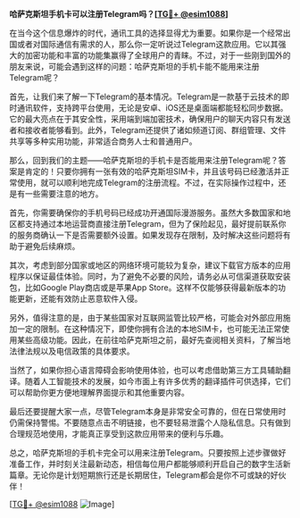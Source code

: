 **哈萨克斯坦手机卡可以注册Telegram吗？[[TG💪+ @esim1088](https://t.me/s/esim1088)]**

在当今这个信息爆炸的时代，通讯工具的选择显得尤为重要。如果你是一个经常出国或者对国际通信有需求的人，那么你一定听说过Telegram这款应用。它以其强大的加密功能和丰富的功能集赢得了全球用户的青睐。不过，对于一些刚到国外的朋友来说，可能会遇到这样的问题：哈萨克斯坦的手机卡能不能用来注册Telegram呢？

首先，让我们来了解一下Telegram的基本情况。Telegram是一款基于云技术的即时通讯软件，支持跨平台使用，无论是安卓、iOS还是桌面端都能轻松同步数据。它的最大亮点在于其安全性，采用端到端加密技术，确保用户的聊天内容只有发送者和接收者能够看到。此外，Telegram还提供了诸如频道订阅、群组管理、文件共享等多种实用功能，非常适合商务人士和普通用户。

那么，回到我们的主题——哈萨克斯坦的手机卡是否能用来注册Telegram呢？答案是肯定的！只要你拥有一张有效的哈萨克斯坦SIM卡，并且该号码已经激活并正常使用，就可以顺利地完成Telegram的注册流程。不过，在实际操作过程中，还是有一些需要注意的地方。

首先，你需要确保你的手机号码已经成功开通国际漫游服务。虽然大多数国家和地区都支持通过本地运营商直接注册Telegram，但为了保险起见，最好提前联系你的服务商确认一下是否需要额外设置。如果发现存在限制，及时解决这些问题将有助于避免后续麻烦。

其次，考虑到部分国家或地区的网络环境可能较为复杂，建议下载官方版本的应用程序以保证最佳体验。同时，为了避免不必要的风险，请务必从可信渠道获取安装包，比如Google Play商店或是苹果App Store。这样不仅能够获得最新版本的功能更新，还能有效防止恶意软件入侵。

另外，值得注意的是，由于某些国家对互联网监管比较严格，可能会对外部应用施加一定的限制。在这种情况下，即使你拥有合法的本地SIM卡，也可能无法正常使用某些高级功能。因此，在前往哈萨克斯坦之前，最好先查阅相关资料，了解当地法律法规以及电信政策的具体要求。

当然了，如果你担心语言障碍会影响使用体验，也可以考虑借助第三方工具辅助翻译。随着人工智能技术的发展，如今市面上有许多优秀的翻译插件可供选择，它们可以帮助你更方便地理解界面提示和其他重要内容。

最后还要提醒大家一点，尽管Telegram本身是非常安全可靠的，但在日常使用时仍需保持警惕。不要随意点击不明链接，也不要轻易泄露个人隐私信息。只有做到合理规范地使用，才能真正享受到这款应用带来的便利与乐趣。

总之，哈萨克斯坦的手机卡完全可以用来注册Telegram。只要按照上述步骤做好准备工作，并时刻关注最新动态，相信每位用户都能够顺利开启自己的数字生活新篇章。无论你是计划短期旅行还是长期居住，Telegram都会是你不可或缺的好伙伴！

[[TG💪+ @esim1088](https://t.me/s/esim1088) ![Image](https://i.postimg.cc/4NQfJmqS/Snipaste-2025-05-13-00-14-12.png)]